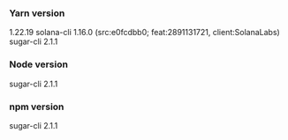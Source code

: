 ### Yarn version
1.22.19
solana-cli 1.16.0 (src:e0fcdbb0; feat:2891131721, client:SolanaLabs)
sugar-cli 2.1.1
### Node version
sugar-cli 2.1.1
### npm  version
sugar-cli 2.1.1